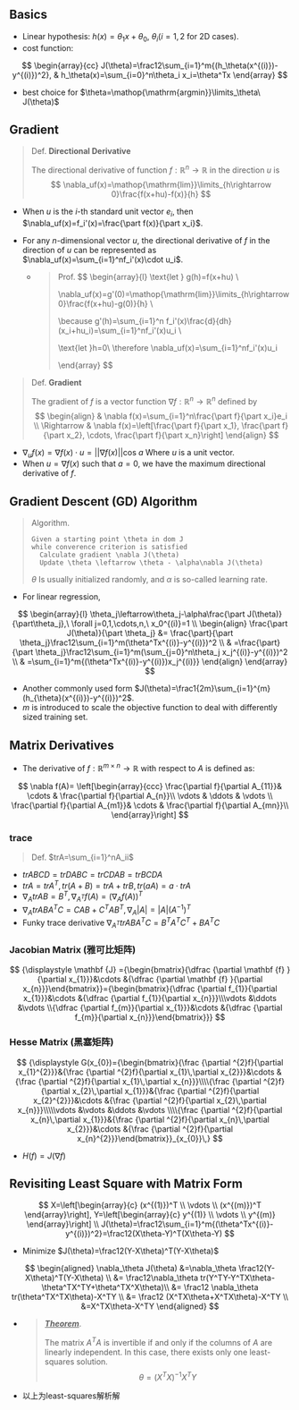 ## Basics

- Linear hypothesis: $h(x)=\theta_1x+\theta_0,\ \theta_i(i=1,2\text{ for 2D cases})$.
- cost function: 

$$
\begin{array}{cc}
J(\theta)=\frac12\sum_{i=1}^m{(h_\theta(x^{(i)})-y^{(i)})^2}, & 
h_\theta(x)=\sum_{i=0}^n\theta_i x_i=\theta^Tx
\end{array}
$$

- best choice for $\theta=\mathop{\mathrm{argmin}}\limits_\theta\ J(\theta)$

## Gradient

> Def. **Directional Derivative**
>
> The directional derivative of function $f:\mathbb{R}^n\rightarrow \mathbb{R}$ in the direction $u$ is
> $$
> \nabla_uf(x)=\mathop{\mathrm{lim}}\limits_{h\rightarrow 0}\frac{f(x+hu)-f(x)}{h}
> $$

- When $u$ is the $i$-th standard unit vector $e_i$, then $\nabla_uf(x)=f_i'(x)=\frac{\part f(x)}{\part x_i}$.

- For any $n$-dimensional vector $u$, the directional derivative of $f$ in the direction of $u$ can be represented as $\nabla_uf(x)=\sum_{i=1}^nf_i'(x)\cdot u_i$.

    - > Prof.
        > $$
        > \begin{array}{l}
        > \text{let } g(h)=f(x+hu) \\
        > 
        > \nabla_uf(x)=g'(0)=\mathop{\mathrm{lim}}\limits_{h\rightarrow 0}\frac{f(x+hu)-g(0)}{h}  \\
        > 
        > \because g'(h)=\sum_{i=1}^n f_i'(x)\frac{d}{dh}(x_i+hu_i)=\sum_{i=1}^nf_i'(x)u_i  \\
        > 
        > \text{let }h=0\ \therefore \nabla_uf(x)=\sum_{i=1}^nf_i'(x)u_i
        > 
        > \end{array}
        > $$

>  Def. **Gradient**
>
> The gradient of $f$ is a vector function $\nabla f:\mathbb{R}^n\rightarrow \mathbb{R}^n$ defined by
> $$
> \begin{align}
> & \nabla f(x)=\sum_{i=1}^n\frac{\part f}{\part x_i}e_i \\
> \Rightarrow & \nabla f(x)=\left[\frac{\part f}{\part x_1}, \frac{\part f}{\part x_2}, \cdots, \frac{\part f}{\part x_n}\right]
> \end{align}
> $$

- $\nabla_uf(x)=\nabla f(x)\cdot u=\vert\vert\nabla f(x)\vert\vert \mathrm{cos}\ a$ Where $u$ is a unit vector.
- When $u=\nabla f(x)$ such that $a=0$, we have the maximum directional derivative of $f$.

## Gradient Descent (GD) Algorithm

> Algorithm.
>
> ```pseudocode
> Given a starting point \theta in dom J
> while converence criterion is satisfied
> 	Calculate gradient \nabla J(\theta)
> 	Update \theta \leftarrow \theta - \alpha\nabla J(\theta)
> ```
>
> $\theta$ Is usually initialized randomly, and $\alpha$ is so-called learning rate.

- For linear regression,

$$
\begin{array}{l}
\theta_j\leftarrow\theta_j-\alpha\frac{\part J(\theta)}{\part\theta_j},\ \forall j=0,1,\cdots,n,\ x_0^{(i)}=1 \\
\begin{align}
\frac{\part J(\theta)}{\part \theta_j} &= \frac{\part}{\part \theta_j}\frac12\sum_{i=1}^m(\theta^Tx^{(i)}-y^{(i)})^2 \\
& =\frac{\part}{\part \theta_j}\frac12\sum_{i=1}^m(\sum_{j=0}^n\theta_j x_j^{(i)}-y^{(i)})^2 \\
& =\sum_{i=1}^m{(\theta^Tx^{(i)}-y^{(i)})x_j^{(i)}}
\end{align}
\end{array}
$$

- Another commonly used form $J(\theta)=\frac1{2m}\sum_{i=1}^{m}(h_{\theta}(x^{(i)})-y^{(i)})^2$.
- $m$ is introduced to scale the objective function to deal with differently sized training set.

## Matrix Derivatives

- The derivative of $f: \mathbb{R}^{m\times n}\rightarrow\mathbb{R}$ with respect to $A$ is defined as:

$$
\nabla f(A)=
\left[\begin{array}{ccc}
\frac{\partial f}{\partial A_{11}}& \cdots & \frac{\partial f}{\partial A_{n}}\\
\vdots & \ddots & \vdots \\
\frac{\partial f}{\partial A_{m1}}& \cdots & \frac{\partial f}{\partial A_{mn}}\\
\end{array}\right]
$$

### trace

> Def. $trA=\sum_{i=1}^nA_ii$

- $trABCD=trDABC=trCDAB=trBCDA$
- $trA=trA^T,tr(A+B)=trA+trB,tr(aA)=a\cdot trA$
- $\nabla_AtrAB=B^T,\nabla_{A^T}f(A)=(\nabla_Af(A))^T$
- $\nabla_AtrABA^TC=CAB+C^TAB^T,\nabla_A\vert A\vert=\vert A\vert(A^{-1})^T$
- Funky trace derivative $\nabla_{A^T}trABA^TC=B^TA^TC^T+BA^TC$

### Jacobian Matrix (雅可比矩阵)

$$
{\displaystyle \mathbf {J} ={\begin{bmatrix}{\dfrac {\partial \mathbf {f} }{\partial x_{1}}}&\cdots &{\dfrac {\partial \mathbf {f} }{\partial x_{n}}}\end{bmatrix}}={\begin{bmatrix}{\dfrac {\partial f_{1}}{\partial x_{1}}}&\cdots &{\dfrac {\partial f_{1}}{\partial x_{n}}}\\\vdots &\ddots &\vdots \\{\dfrac {\partial f_{m}}{\partial x_{1}}}&\cdots &{\dfrac {\partial f_{m}}{\partial x_{n}}}\end{bmatrix}}}
$$



### Hesse Matrix (黑塞矩阵)

$$
{\displaystyle G(x_{0})={\begin{bmatrix}{\frac {\partial ^{2}f}{\partial x_{1}^{2}}}&{\frac {\partial ^{2}f}{\partial x_{1}\,\partial x_{2}}}&\cdots &{\frac {\partial ^{2}f}{\partial x_{1}\,\partial x_{n}}}\\\\{\frac {\partial ^{2}f}{\partial x_{2}\,\partial x_{1}}}&{\frac {\partial ^{2}f}{\partial x_{2}^{2}}}&\cdots &{\frac {\partial ^{2}f}{\partial x_{2}\,\partial x_{n}}}\\\\\vdots &\vdots &\ddots &\vdots \\\\{\frac {\partial ^{2}f}{\partial x_{n}\,\partial x_{1}}}&{\frac {\partial ^{2}f}{\partial x_{n}\,\partial x_{2}}}&\cdots &{\frac {\partial ^{2}f}{\partial x_{n}^{2}}}\end{bmatrix}}_{x_{0}}\,}
$$

- $H(f)=J(\nabla f)$

## Revisiting Least Square with Matrix Form

$$
X=\left[\begin{array}{c}
(x^{(1)})^T \\
\vdots \\
(x^{(m)})^T
\end{array}\right], Y=\left[\begin{array}{c}
y^{(1)} \\
\vdots \\
y^{(m)}
\end{array}\right] \\
J(\theta)=\frac12\sum_{i=1}^m{(\theta^Tx^{(i)}-y^{(i)})^2}=\frac12(X\theta-Y)^T(X\theta-Y)
$$

- Minimize $J(\theta)=\frac12(Y-X\theta)^T(Y-X\theta)$

$$
\begin{aligned}
\nabla_\theta J(\theta) &=\nabla_\theta \frac12(Y-X\theta)^T(Y-X\theta) \\
&= \frac12\nabla_\theta tr(Y^TY-Y^TX\theta-\theta^TX^TY+\theta^TX^X\theta)\\
&= \frac12 \nabla_\theta tr(\theta^TX^TX\theta)-X^TY \\
&= \frac12 (X^TX\theta+X^TX\theta)-X^TY \\
&=X^TX\theta-X^TY
\end{aligned}
$$

- > <u>***Theorem***</u>.
    >
    > The matrix $A^TA$ is invertible if and only if the columns of $A$ are linearly independent. In this case, there exists only one least-squares solution.
    > $$
    > \theta=(X^TX)^{-1}X^TY
    > $$

- 以上为least-squares解析解

